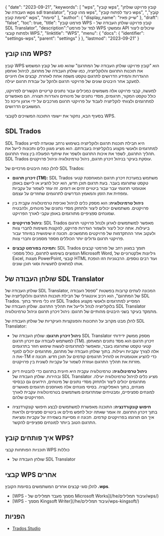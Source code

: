 {
"date": "2023-09-21",
  "keywords": [
"wps",
"קובץ wps",
"קובץ פרויקט שולחן העבודה של wps sdl translator",
"מהו קובץ wps",
"כיצד לפתוח קובץ wps",
"קוֹבֶץ",
"סיומת קובץ wps",
"סיומת"
],
  "author": {
"display_name": "שייק פאיז"
},
"draft": "false",
"toc": true,
"title": "פורמט קובץ WPS - קובץ פרויקט שולחן העבודה של SDL Translator",
  "description":"למד על פורמט WPS וממשקי API שיכולים ליצור ולפתוח קובצי WPS.",
"linktitle": "WPS",
  "menu": {
    "docs": {
      "identifier": "settings-wps",
      "parent": "settings"
}
},
"lastmod": "2023-09-21"
}

## מהו קובץ WPS?

קובץ WPS הוא "קובץ פרויקט שולחן העבודה של המתרגם" שהוא סוג של קובץ המשמש את תוכנות התרגום והלוקליזציה, כמו שולחן העבודה של מתרגם, לניהול ואחסון ההגדרות והמידע הדרושים לתרגום טקסט משפה אחת לאחרת. קבצים אלו חיוניים למעקב אחר היבטים שונים של פרויקטי תרגום ולהקל על עבודת תרגום יעילה.

למעשה, קבצי פרויקט אלה משמשים כמכילים עבור נתונים קריטיים הקשורים לפרויקט, כולל טקסט המקור, תרגומים, מסדי נתונים של מינוחים והגדרות תצורה. הם מאפשרים למתרגמים ולצוותי לוקליזציה לעבוד על פרויקטי תרגום מורכבים על ידי ארגון וריכוז כל המשאבים הדרושים.

בסעיף הבא, נחקור את יישומי התוכנה המשויכים לקובצי WPS.

## SDL Trados

SDL Trados היא חבילת תוכנות תרגום ולוקליזציה בשימוש נרחב שנועדה לסייע למתרגמים ולאנשי מקצוע בלוקליזציה בעבודתם. הוא מציע מגוון כלים ותכונות לייעל את תהליך התרגום, לשפר את איכות התרגום ולשפר את שיתוף הפעולה בין צוותי התרגום. SDL Trados עוסקת בעיקר בניהול זיכרון תרגום, ניהול טרמינולוגיה וניהול פרויקטים.

להלן כמה היבטים מרכזיים של SDL Trados:

- **זיכרון תרגום (TM):** SDL Trados משתמש במערכת זיכרון תרגום המאחסנת קטעי טקסט שתורגמו בעבר. בעת תרגום תוכן חדש, הוא יכול להציע או ליישם באופן אוטומטי תרגומי עבר עבור ביטויים זהים או דומים. זה עוזר לשמור על עקביות ומפחית את הזמן והמאמץ הנדרשים לתרגומים שחוזרים על עצמם.

- **ניהול טרמינולוגיה:** הוא מספק כלים לניהול ואכיפת טרמינולוגיה עקבית בין פרויקטים. משתמשים יכולים ליצור ולתחזק מסדי נתונים של מינוחים, ולהבטיח שמונחים ספציפיים מתורגמים באופן עקבי לאורך הפרויקט.

- **ניהול פרויקטים:** SDL Trados מאפשר למשתמשים לארגן ולנהל פרויקטי תרגום ביעילות. אתה יכול ליצור ולשמור הגדרות פרויקט, להקצות משימות לחברי צוות ולעקוב אחר ההתקדמות של פרויקטים מתמשכים. תכונה זו שימושית במיוחד עבור פרויקטי תרגום גדולים יותר הכוללים מספר מסמכים וחברי צוות.

- **תמיכה בפורמט קבצים:** SDL Trados תומך במגוון רחב של פורמטי קבצים הנפוצים בשימוש לתרגום, כולל מסמכי Microsoft Word, גיליונות אלקטרוניים של Excel, מצגות PowerPoint, קובצי HTML ועוד רבים נוספים. הרבגוניות הזו הופכת אותו למתאים לתעשיות וסוגי תוכן שונים.

## שולחן העבודה של SDL Translator

שולחן העבודה של SDL Translator, המכונה לעתים קרובות בפשטות "ספסל העבודה של המתרגם", הוא רכיב אינטגרלי של חבילת תוכנות התרגום והלוקליזציה של SDL Trados. זהו כלי מיוחד בתוך SDL Trados המסייע למתרגמים ולאנשי מקצוע בלוקליזציה לנהל ולייעל את תהליך התרגום. שולחן העבודה של SDL Translator מתמקד בעיקר בשני היבטים מהותיים של תרגום: ניהול זיכרון תרגום וניהול טרמינולוגיה.

להלן מבט מקרוב על התכונות והפונקציות העיקריות של שולחן העבודה של SDL Translator:

- **ניהול זיכרון תרגום:** שולחן העבודה של SDL Translator מספק ממשק ידידותי למשתמש לעבודה עם זיכרון תרגום (TM). זיכרון תרגום הוא מסד נתונים המאחסן קטעי טקסט שתורגמו בעבר, ומאפשר למתרגמים לעשות שימוש חוזר בתרגומים אלה לצורך עקביות ויעילות. בתוך שולחן העבודה של מתרגם, מתרגמים יכולים למנף את ה-TM כדי להציע אוטומטית או להחיל תרגומים קודמים על תוכן חדש. תכונה זו מזרזת את תהליך התרגום ועוזרת לשמור על עקביות לשונית בין פרויקטים.

- **ניהול טרמינולוגיה:** טרמינולוגיה עקבית היא חיונית בתרגום כדי להבטיח דיוק ובהירות. שולחן העבודה של SDL Translator מציע כלים לניהול טרמינולוגיה יעילה. מתרגמים יכולים ליצור ולתחזק מסדי נתונים של מינוחים, הידועים גם כבסיסי מונחים, בתוך האפליקציה. בסיסי מונחים אלה מאחסנים תרגומים מאושרים למונחים ספציפיים, ומבטיחים שמתרגמים משתמשים בטרמינולוגיה עקבית לאורך הפרויקטים שלהם.

- **חיפוש קונקורדנציה:** התוכנה מאפשרת למשתמשים לבצע חיפושי קונקורדנציה בתוך זיכרון התרגום. זה אומר שאתה יכול לחפש מילים או ביטויים ספציפיים ולראות איך הם תורגמו בפרויקטים קודמים. תכונה זו מסייעת בשמירה על עקביות ומציאת התרגום הטוב ביותר למונחים ספציפיים להקשר.

## איך פותחים קובץ WPS?

תוכניות הפותחות קבצי WPS כוללות

- שולחן העבודה של SDL Translator

## קבצי WPS אחרים

להלן סוגי קבצים אחרים המשתמשים בסיומת הקובץ **.wps**.

- [WPS - מסמך מעבד תמלילים של Microsoft Works](/he/עיבוד תמלילים/wps/)
- [WPS - מסמך Kingsoft Writer](/he/עיבוד תמלילים/wps-kingsoft/)

## הפניות
* [Trados Studio](https://en.wikipedia.org/wiki/Trados_Studio)

